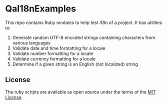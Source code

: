 # QaI18nExamples

This repo contains Ruby modules to help test i18n of a project.  It has utilities to:

1) Generate random UTF-8 encoded strings containing characters from various languages
2) Validate date and time formatting for a locale
3) Validate number formatting for a locale
4) Validate currency formatting for a locale
5) Determine if a given string is an English (not localized) string

## License

The ruby scripts are available as open source under the terms of the [MIT License](http://opensource.org/licenses/MIT).

